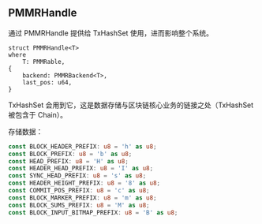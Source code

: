 ## PMMRHandle

通过 PMMRHandle 提供给 TxHashSet 使用，进而影响整个系统。

```
struct PMMRHandle<T>
where
    T: PMMRable,
{
    backend: PMMRBackend<T>,
    last_pos: u64,
}
```

TxHashSet 会用到它，这是数据存储与区块链核心业务的链接之处（TxHashSet 被包含于 Chain）。

存储数据：

```rust
const BLOCK_HEADER_PREFIX: u8 = 'h' as u8;
const BLOCK_PREFIX: u8 = 'b' as u8;
const HEAD_PREFIX: u8 = 'H' as u8;
const HEADER_HEAD_PREFIX: u8 = 'I' as u8;
const SYNC_HEAD_PREFIX: u8 = 's' as u8;
const HEADER_HEIGHT_PREFIX: u8 = '8' as u8;
const COMMIT_POS_PREFIX: u8 = 'c' as u8;
const BLOCK_MARKER_PREFIX: u8 = 'm' as u8;
const BLOCK_SUMS_PREFIX: u8 = 'M' as u8;
const BLOCK_INPUT_BITMAP_PREFIX: u8 = 'B' as u8;
```



